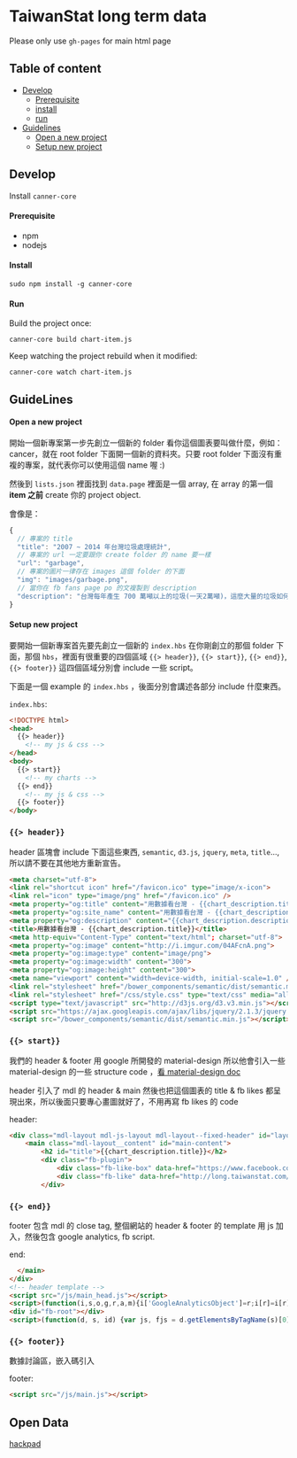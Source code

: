 # TaiwanStat long term data

Please only use `gh-pages` for main html page

## Table of content

- [Develop](#develop)
  - [Prerequisite](#prerequisite)
  - [install](#install)
  - [run](#run)
- [Guidelines](#guidelines)
  - [Open a new project](#open-a-new-project)
  - [Setup new project](#setup-new-project)

## Develop

Install `canner-core`

#### Prerequisite

- npm
- nodejs

#### Install

```
sudo npm install -g canner-core
```

#### Run

Build the project once:

```
canner-core build chart-item.js
```

Keep watching the project rebuild when it modified:

```
canner-core watch chart-item.js
```

## GuideLines

#### Open a new project

開始一個新專案第一步先創立一個新的 folder 看你這個圖表要叫做什麼，例如：cancer，就在 root folder 下面開一個新的資料夾。只要 root folder 下面沒有重複的專案，就代表你可以使用這個 name 喔 :)

然後到 `lists.json` 裡面找到 `data.page` 裡面是一個 array, 在 array 的第一個 **item 之前** create 你的 project object.

會像是：

```js
{
  // 專案的 title
  "title": "2007 ~ 2014 年台灣垃圾處理統計",
  // 專案的 url 一定要跟你 create folder 的 name 要一樣
  "url": "garbage",
  // 專案的圖片一律存在 images 這個 folder 的下面
  "img": "images/garbage.png",
  // 當你在 fb fans page po 的文複製到 description
  "description": "台灣每年產生 700 萬噸以上的垃圾(一天2萬噸)，這麼大量的垃圾如何處理是一個重要的課題。究竟衛生掩埋、焚化、資源回收，哪個才是台灣垃圾處理最大宗？而2002年環保暑發佈了《垃圾回收再利用法》是否改變了台灣垃圾處理的方式？"
}
```

#### Setup new project

要開始一個新專案首先要先創立一個新的 `index.hbs` 在你剛創立的那個 folder 下面，那個 `hbs`，裡面有很重要的四個區域 `{{> header}}`, `{{> start}}`, `{{> end}}`, `{{> footer}}` 這四個區域分別會 include 一些 script。

下面是一個 example 的 `index.hbs` ，後面分別會講述各部分 include 什麼東西。

`index.hbs`: 

```html
<!DOCTYPE html>
<head>
  {{> header}}
    <!-- my js & css -->
</head>
<body>
  {{> start}}
    <!-- my charts -->
  {{> end}}
    <!-- my js & css -->
  {{> footer}}
</body>
```

### `{{> header}}`

header 區塊會 include 下面這些東西, `semantic`, `d3.js`, `jquery`, `meta`, `title`..., 所以請不要在其他地方重新宣告。

```html
<meta charset="utf-8">
<link rel="shortcut icon" href="/favicon.ico" type="image/x-icon">
<link rel="icon" type="image/png" href="/favicon.ico" />
<meta property="og:title" content="用數據看台灣 - {{chart_description.title}}">
<meta property="og:site_name" content="用數據看台灣 - {{chart_description.title}}">
<meta property="og:description" content="{{chart_description.description}}">
<title>用數據看台灣 - {{chart_description.title}}</title>
<meta http-equiv="Content-Type" content="text/html"; charset="utf-8">
<meta property="og:image" content="http://i.imgur.com/04AFcnA.png">
<meta property="og:image:type" content="image/png">
<meta property="og:image:width" content="300">
<meta property="og:image:height" content="300">
<meta name="viewport" content="width=device-width, initial-scale=1.0" />
<link rel="stylesheet" href="/bower_components/semantic/dist/semantic.min.css" type="text/css" media="all" />
<link rel="stylesheet" href="/css/style.css" type="text/css" media="all" />
<script type="text/javascript" src="http://d3js.org/d3.v3.min.js"></script>
<script src="https://ajax.googleapis.com/ajax/libs/jquery/2.1.3/jquery.min.js"></script>
<script src="/bower_components/semantic/dist/semantic.min.js"></script>
```

### `{{> start}}`

我們的 header & footer 用 google 所開發的 material-design 所以他會引入一些 material-design 的一些 structure code ，[看 material-design doc](https://www.google.com/design/spec/material-design/introduction.html)

header 引入了 mdl 的 header & main 然後也把這個圖表的 title & fb likes 都呈現出來，所以後面只要專心畫圖就好了，不用再寫 fb likes 的 code

header:

```html
<div class="mdl-layout mdl-js-layout mdl-layout--fixed-header" id="layout-header">
    <main class="mdl-layout__content" id="main-content">
        <h2 id="title">{{chart_description.title}}</h2>
        <div class="fb-plugin">
            <div class="fb-like-box" data-href="https://www.facebook.com/taiwanstat?fref=ts" data-colorscheme="light" data-show-faces="false"></div>
            <div class="fb-like" data-href="http://long.taiwanstat.com/{{chart_description.url}}" data-width="300px" data-layout="standard" data-action="like" data-show-faces="true" data-share="true"></div>
        </div>
```

### `{{> end}}`

footer 包含 mdl 的 close tag, 整個網站的 header & footer 的 template 用 js 加入，然後包含 google analytics, fb script.

end:

```html
  </main>  
</div>
<!-- header template -->
<script src="/js/main_head.js"></script>
<script>(function(i,s,o,g,r,a,m){i['GoogleAnalyticsObject']=r;i[r]=i[r]||function(){(i[r].q=i[r].q||[]).push(arguments)},i[r].l=1*new Date();a=s.createElement(o),m=s.getElementsByTagName(o)[0];a.async=1;a.src=g;m.parentNode.insertBefore(a,m)})(window,document,'script','//www.google-analytics.com/analytics.js','ga');ga('create', 'UA-61023469-1', 'auto');ga('send', 'pageview');</script>
<div id="fb-root"></div>
<script>(function(d, s, id) {var js, fjs = d.getElementsByTagName(s)[0];if (d.getElementById(id)) return;js = d.createElement(s); js.id = id;js.src = "//connect.facebook.net/zh_TW/sdk.js#xfbml=1&appId=600079286760117&version=v2.0";fjs.parentNode.insertBefore(js, fjs);}(document, 'script', 'facebook-jssdk'));</script>
```

### `{{> footer}}`

數據討論區，嵌入碼引入

footer:

```html
<script src="/js/main.js"></script>
```

## Open Data
[hackpad](https://hackpad.com/open-data-NfBKJugHykJ)

